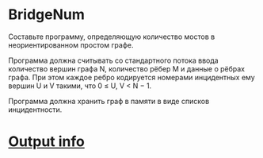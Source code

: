# BridgeNum

Составьте программу, определяющую количество мостов в неориентированном простом графе.

Программа должна считывать со стандартного потока ввода количество вершин графа N, количество рёбер M и данные о рёбрах графа. При этом каждое ребро кодируется номерами инцидентных ему вершин U и V такими, что 0 ≤ U, V < N − 1.

Программа должна хранить граф в памяти в виде списков инцидентности.

# [Output info](https://personalfebus.s-ul.eu/graphimg/Sv6a2X5y)